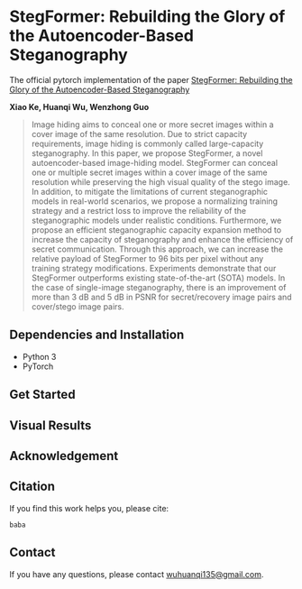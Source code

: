 # StegFormer: Rebuilding the Glory of the Autoencoder-Based Steganography
The official pytorch implementation of the paper [StegFormer: Rebuilding the Glory of the Autoencoder-Based Steganography](https://github.com/Yang-Liu1082/InvDN)

**Xiao Ke, Huanqi Wu, Wenzhong Guo**

> Image hiding aims to conceal one or more secret images within a cover image of the same resolution. Due to strict capacity requirements, image hiding is commonly called large-capacity steganography. In this paper, we propose StegFormer, a novel autoencoder-based image-hiding model. StegFormer can conceal one or multiple secret images within a cover image of the same resolution while preserving the high visual quality of the stego image. In addition, to mitigate the limitations of current steganographic models in real-world scenarios, we propose a normalizing training strategy and a restrict loss to improve the reliability of the steganographic models under realistic conditions. Furthermore, we propose an efficient steganographic capacity expansion method to increase the capacity of steganography and enhance the efficiency of secret communication. Through this approach, we can increase the relative payload of StegFormer to 96 bits per pixel without any training strategy modifications. Experiments demonstrate that our StegFormer outperforms existing state-of-the-art (SOTA) models. In the case of single-image steganography, there is an improvement of more than 3 dB and 5 dB in PSNR for secret/recovery image pairs and cover/stego image pairs.

## Dependencies and Installation 

- Python 3 
- PyTorch 

## Get Started

## Visual Results

## Acknowledgement

## Citation
If you find this work helps you, please cite:
```
baba
```

## Contact 
If you have any questions, please contact [wuhuanqi135@gmail.com](wuhuanqi135@gmail.com).